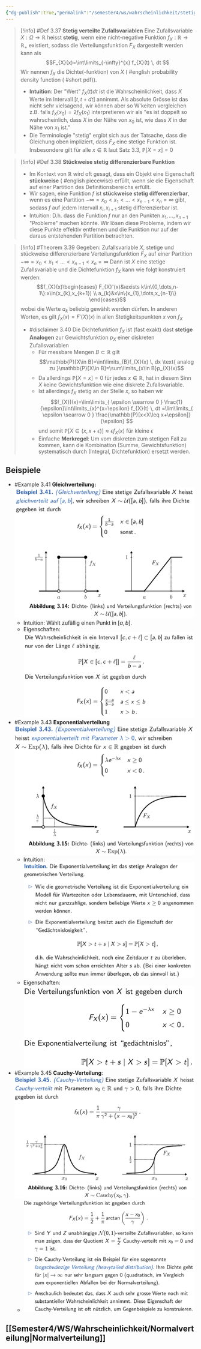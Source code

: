 ```yaml
---
{"dg-publish":true,"permalink":"/semester4/ws/wahrscheinlichkeit/stetige-zufallsvariablen/"}
---
```


>[!info] #Def 3.37 **Stetig verteilte Zufallsvariablen**
> Eine Zufallsvariable $X:\Omega\to \mathbb{R}$ heisst **stetig**, wenn eine nicht-negative Funktion $f_{X}:\mathbb{R}\to \mathbb{R}_{+}$ existiert, sodass die Verteilungsfunktion $F_{X}$ dargestellt werden kann als
> $$F_{X}(x)=\int\limits_{-\infty}^{x} f_{X}(t) \, dt $$
> Wir nennen $f_{X}$ die Dichte(-funktion) von $X$ ( #english probability density function ( #short pdf)).
> - **Intuition**: Der "Wert" $f_{X}(t)dt$ ist die Wahrscheinlichkeit, dass $X$ Werte im Intervall $[t,t+dt]$ annimmt. 
>   Als absolute Grösse ist das nicht sehr vielsagend, wir können aber so W'keiten vergleichen z.B. falls $f_{X}(x_{0})=2f_{X}(x_{1})$ interpretieren wir als "es ist doppelt so wahrscheinlich, dass $X$ in der Nähe von $x_{0}$ ist, wie dass $X$ in der Nähe von $x_{1}$ ist."
> - Die Terminologie "stetig" ergibt sich aus der Tatsache, dass die Gleichung oben impliziert, dass $F_{X}$ eine stetige Funktion ist. Insbesondere gilt für alle $x\in\mathbb{R}$ laut Satz 3.3, $\mathbb{P}[X=x]=0$

>[!info] #Def 3.38 **Stückweise stetig differenzierbare Funktion**
>- Im Kontext von $\mathbb{R}$ wird oft gesagt, dass ein Objekt eine Eigenschaft **stückweise** ( #english piecewise) erfüllt, wenn sie die Eigenschaft auf einer Partition des Definitionsbereichs erfüllt.
>- Wir sagen, eine Funktion $f$ ist **stückweise stetig differenzierbar**, wenn es eine Partition $-\infty=x_{0}<x_{1}<\dots<x_{n-1}<x_{n}=\infty$ gibt, sodass $f$ auf jedem Intervall $x_{i},x_{i+1}$ stetig differenzierbar ist.
>- Intuition: D.h. dass die Funktion $f$ nur an den Punkten $x_{1},\dots,x_{n-1}$ "Probleme" machen könnte. Wir lösen diese Probleme, indem wir diese Punkte effektiv entfernen und die Funktion nur auf der daraus entstehenden Partition betrachten.

>[!info] #Theorem 3.39 
>Gegeben: Zufallsvariable $X$, stetige und stückweise differenzierbare Verteilungsfunktion $F_{X}$ auf einer Partition $-\infty=x_{0}<x_{1}<\dots<x_{n-1}<x_{n}=\infty$
>Dann ist $X$ eine stetige Zufallsvariable und die Dichtefunktion $f_{X}$ kann wie folgt konstruiert werden:
>$$f_{X}(x)\begin{cases} 
> F_{X}'(x)&\exists k\in\{0,\dots,n-1\}:x\in(x_{k},x_{k+1}) \\
> a_{k}&x\in\{x_{1},\dots,x_{n-1}\}
> \end{cases}$$
>wobei die Werte $a_{k}$ beliebig gewählt werden dürfen.
>In anderen Worten, es gilt $f_{X}(x)=F'(X)(x)$ in allen Stetigkeitspunkten $x$ von $f_{X}$
>- #disclaimer 3.40 Die Dichtefunktion $f_{X}$ ist (fast exakt) dast **stetige Analogen** zur Gewichtsfunktion $p_{X}$ einer diskreten Zufallsvariablen
>	- Für messbare Mengen $B\subset \mathbb{R}$ gilt
>	  $$\mathbb{P}[X\in B]=\int\limits_{B}f_{X}(x)  \, dx \text{ analog zu }\mathbb{P}[X\in B]=\sum\limits_{x\in B}p_{X}(x)$$ 
> 	- Da allerdings $\mathbb{P}[X=x]=0$ für jedes $x\in\mathbb{R}$, hat in diesem Sinn $X$ keine Gewichtsfunktion wie eine diskrete Zufallsvariable.
> 	- Ist allerdings $f_{X}$ stetig an der Stelle $x$, so haben wir
> 	  $$f_{X})(x)=\lim\limits_{ \epsilon \searrow 0 } \frac{1}{\epsilon}\int\limits_{x}^{x+\epsilon} f_{X}(t) \, dt  =\lim\limits_{ \epsilon \searrow 0 } \frac{\mathbb{P}[x<X\leq x+\epsilon]}{\epsilon} $$
> 	  und somit
> 	  $\mathbb{P}[X\in(x,x+\epsilon)]\approx \epsilon f_{X}(x)$ für kleine $\epsilon$
> 	 - Einfache **Merkregel**: Um vom diskreten zum stetigen Fall zu kommen, kann die Kombination (Summe, Gewichtsfunktion) systematisch durch (Integral, Dichtefunktion) ersetzt werden.

## Beispiele
- #Example 3.41 **Gleichverteilung:** ![Pasted image 20240402174928.png](/img/user/Semester4/WS/Wahrscheinlichkeit/attachments/Pasted%20image%2020240402174928.png)
	- Intuition: Wählt zufällig einen Punkt in $[a,b]$.
	- Eigenschaften: ![Pasted image 20240402175210.png](/img/user/Semester4/WS/Wahrscheinlichkeit/attachments/Pasted%20image%2020240402175210.png)
- #Example 3.43 **Exponentialverteilung** ![Pasted image 20240402175236.png](/img/user/Semester4/WS/Wahrscheinlichkeit/attachments/Pasted%20image%2020240402175236.png)
	- Intuition: ![Pasted image 20240402175453.png](/img/user/Semester4/WS/Wahrscheinlichkeit/attachments/Pasted%20image%2020240402175453.png)
	- Eigenschaften: ![Pasted image 20240402175518.png](/img/user/Semester4/WS/Wahrscheinlichkeit/attachments/Pasted%20image%2020240402175518.png)
- #Example 3.45 **Cauchy-Verteilung**: ![Pasted image 20240402175559.png](/img/user/Semester4/WS/Wahrscheinlichkeit/attachments/Pasted%20image%2020240402175559.png)
	- ![Pasted image 20240402175615.png](/img/user/Semester4/WS/Wahrscheinlichkeit/attachments/Pasted%20image%2020240402175615.png)
## [[Semester4/WS/Wahrscheinlichkeit/Normalverteilung\|Normalverteilung]]
